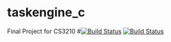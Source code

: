 # taskengine_c
Final Project for CS3210
#[![Build Status](https://travis-ci.org/zachpanter/taskengine_c.svg?branch=master)](https://travis-ci.org/zachpanter/taskengine_c)
[![Build Status](https://travis-ci.com/zachpanter/taskengine_c.svg?token=dqRDamqkqH1xGK5WtNss&branch=master)](https://travis-ci.com/zachpanter/taskengine_c)
